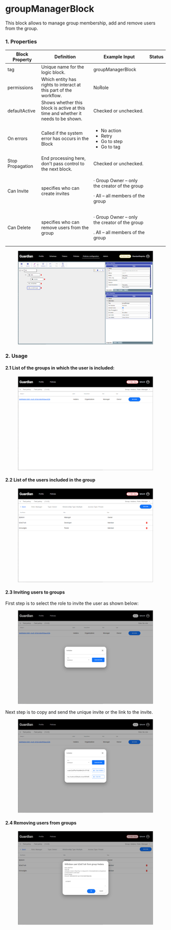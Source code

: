 # groupManagerBlock

This block allows to manage group membership, add and remove users from the group.

### 1. Properties

| Block Property   | Definition                                                                        | Example Input                                                                               | Status |
| ---------------- | --------------------------------------------------------------------------------- | ------------------------------------------------------------------------------------------- | ------ |
| tag              | Unique name for the logic block.                                                  | groupManagerBlock                                                                           |        |
| permissions      | Which entity has rights to interact at this part of the workflow.                 | NoRole                                                                                      |        |
| defaultActive    | Shows whether this block is active at this time and whether it needs to be shown. | Checked or unchecked.                                                                       |        |
| On errors        | Called if the system error has occurs in the Block                                | <p></p><ul><li>No action</li><li>Retry</li><li>Go to step</li><li>Go to tag</li></ul>       |        |
| Stop Propagation | End processing here, don't pass control to the next block.                        | Checked or unchecked.                                                                       |        |
| Can Invite       | specifies who can create invites                                                  | <p>· Group Owner – only the creator of the group</p><p>· All – all members of the group</p> |        |
| Can Delete       | specifies who can remove users from the group                                     | <p>· Group Owner – only the creator of the group</p><p>. All – all members of the group</p> |        |



<figure><img src="../.gitbook/assets/image (23).png" alt=""><figcaption></figcaption></figure>

### 2. Usage

#### 2.1  **List of the groups in which the user is included:**

<figure><img src="../.gitbook/assets/image (13) (4).png" alt=""><figcaption></figcaption></figure>

#### **2.2  List of the users included in the group**

<figure><img src="../.gitbook/assets/image (33) (2).png" alt=""><figcaption></figcaption></figure>

#### **2.3  Inviting users to groups**

First step is to select the role to invite the user as shown below:

<figure><img src="../.gitbook/assets/image (34) (1).png" alt=""><figcaption></figcaption></figure>

Next step is to copy and send the unique invite or the link to the invite.

<figure><img src="../.gitbook/assets/image (35).png" alt=""><figcaption></figcaption></figure>

#### 2.4  **Removing users from groups**

<figure><img src="../.gitbook/assets/image (1) (3) (2) (1).png" alt=""><figcaption></figcaption></figure>
